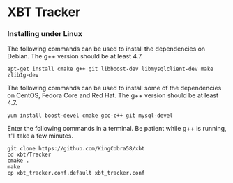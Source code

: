 # XBT Tracker

### Installing under Linux

The following commands can be used to install the dependencies on Debian. The g++ version should be at least 4.7.

```
apt-get install cmake g++ git libboost-dev libmysqlclient-dev make zlib1g-dev
```

The following commands can be used to install some of the dependencies on CentOS, Fedora Core and Red Hat. The g++ version should be at least 4.7.

```
yum install boost-devel cmake gcc-c++ git mysql-devel 
```

Enter the following commands in a terminal. Be patient while g++ is running, it'll take a few minutes.

```
git clone https://github.com/KingCobra58/xbt
cd xbt/Tracker
cmake .
make
cp xbt_tracker.conf.default xbt_tracker.conf
```
